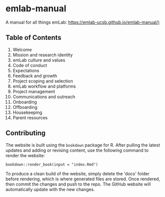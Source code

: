 # emlab-manual

A manual for all things emLab: <https://emlab-ucsb.github.io/emlab-manual/)>

## Table of Contents

1. Welcome
2. Mission and research identity
3. emLab culture and values
4. Code of conduct
5. Expectations
6. Feedback and growth
7. Project scoping and selection
8. emLab workflow and platforms
9. Project management
10. Communications and outreach
11. Onboarding
12. Offboarding
13. Housekeeping
14. Parent resources

## Contributing

The website is built using the `bookdown` package for R. After pulling the latest updates and adding or revising content, use the following command to render the website:

`bookdown::render_book(input = "index.Rmd")`

To produce a clean build of the website, simply delete the 'docs' folder before rendering, which is where generated files are stored. Once rendered, then commit the changes and push to the repo. The GitHub website will automatically update with the new changes.
